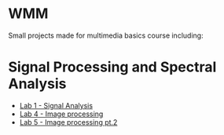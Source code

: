 # WMM
Small projects made for multimedia basics course including:

# Signal Processing and Spectral Analysis
-   [Lab 1 - Signal Analysis](./signal%20processing/lab1.ipynb)
-   [Lab 4 - Image processing](./image%20processing%201/lab4.ipynb)
-   [Lab 5 - Image processing pt.2](./image%20processing%201/lab5.ipynb)
